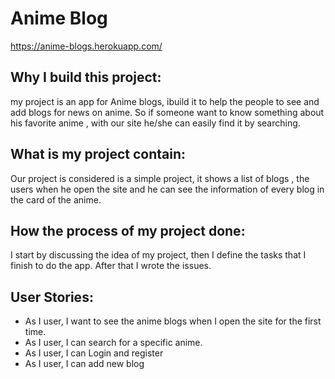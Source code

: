 # Anime Blog
https://anime-blogs.herokuapp.com/

## Why I build this project:
my project is an app for Anime blogs, ibuild it to help the people to see and add blogs for news on anime. So if someone want to know something about his favorite anime , with our site he/she can easily find it by searching.

## What is my project contain:
Our project is considered is a simple project, it shows a list of blogs , the users when he open the site and he can see the information of every blog in the card of the anime.

## How the process of my project done:
I start by discussing the idea of my project, then I define the tasks that I finish to do the app. After that I wrote the issues.

## User Stories:
* As I user, I want to see the anime blogs when I open the site for the first time.
* As I user, I can search for a specific anime.
* As I user, I can Login and register
* As I user, I can add new blog
